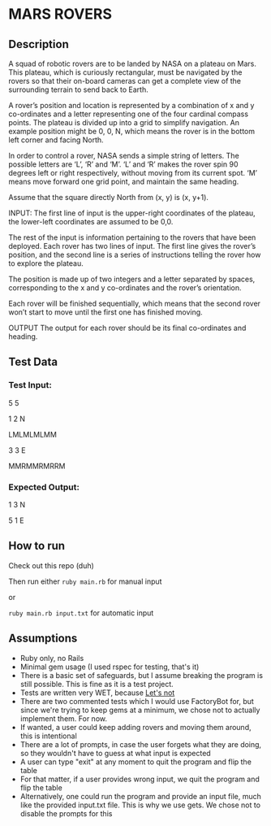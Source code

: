 <h1> MARS ROVERS </h1>

<h2> Description </h2>
A squad of robotic rovers are to be landed by NASA on a plateau on Mars. This plateau, which is curiously rectangular, must be navigated by the rovers so that their on-board cameras can get a complete view of the surrounding terrain to send back to Earth.

A rover’s position and location is represented by a combination of x and y co-ordinates and a letter representing one of the four cardinal compass points. The plateau is divided up into a grid to simplify navigation. An example position might be 0, 0, N, which means the rover is in the bottom left corner and facing North.

In order to control a rover, NASA sends a simple string of letters. The possible letters are ‘L’, ‘R’ and ‘M’. ‘L’ and ‘R’ makes the rover spin 90 degrees left or right respectively, without moving from its current spot. ‘M’ means move forward one grid point, and maintain the same heading.

Assume that the square directly North from (x, y) is (x, y+1).

INPUT: The first line of input is the upper-right coordinates of the plateau, the lower-left coordinates are assumed to be 0,0.

The rest of the input is information pertaining to the rovers that have been deployed. Each rover has two lines of input. The first line gives the rover’s position, and the second line is a series of instructions telling the rover how to explore the plateau.

The position is made up of two integers and a letter separated by spaces, corresponding to the x and y co-ordinates and the rover’s orientation.

Each rover will be finished sequentially, which means that the second rover won’t start to move until the first one has finished moving.

OUTPUT The output for each rover should be its final co-ordinates and heading.

<h2> Test Data </h2>

<h3> Test Input: </h3>
5 5

1 2 N

LMLMLMLMM

3 3 E

MMRMMRMRRM

<h3> Expected Output: </h3>
1 3 N

5 1 E  

<h2> How to run </h2>

Check out this repo (duh)

Then run either `ruby main.rb` for manual input 

or

`ruby main.rb input.txt` for automatic input

<h2> Assumptions </h2>
<ul>
  <li>Ruby only, no Rails</li>
  <li>Minimal gem usage (I used rspec for testing, that's it)</li>
  <li>There is a basic set of safeguards, but I assume breaking the program is still possible. This is fine as it is a test project.</li>
  <li>Tests are written very WET, because <a href="https://thoughtbot.com/blog/lets-not">Let's not</a></li>
  <li>There are two commented tests which I would use FactoryBot for, but since we're trying to keep gems at a minimum, we chose not to actually implement them. For now.</li>
  <li>If wanted, a user could keep adding rovers and moving them around, this is intentional</li>
  <li>There are a lot of prompts, in case the user forgets what they are doing, so they wouldn't have to guess at what input is expected</li>
  <li>A user can type "exit" at any moment to quit the program and flip the table</li>
  <li>For that matter, if a user provides wrong input, we quit the program and flip the table</li>
  <li>Alternatively, one could run the program and provide an input file, much like the provided input.txt file. This is why we use gets. We chose not to disable the prompts for this</li>
</ul>
</h5>
